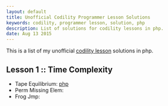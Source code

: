 ```yaml
---
layout: default
title: Unofficial Codility Programmer Lesson Solutions
keywords: codility, programmer lesson, solution, php
description: List of solutions for codility lessons in php.
date: Aug 13 2015
---
```


This is a list of my unofficial [codility lesson](https://codility.com/programmers/lessons) solutions in php.

## Lesson 1 :: Time Complexity

* Tape Equilibrium: [php](/codility/php/codility-lesson-one-time-complexity-tape-equilibrium)
* Perm Missing Elem: []()
* Frog Jmp: []()

